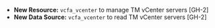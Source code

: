 * **New Resource:** `vcfa_vcenter` to manage TM vCenter servers [GH-2]
* **New Data Source:** `vcfa_vcenter` to read TM vCenter servers [GH-2]